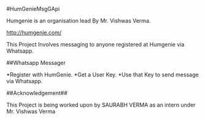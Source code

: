
#HumGenieMsgGApi

Humgenie is an organisation lead By Mr. Vishwas Verma.

<http://humgenie.com/>

This Project Involves messaging to anyone registered at Humgenie via Whatsapp.

##Whatsapp Messager

*Register with HumGenie.
*Get a User Key.
*Use that Key to send message via Whatsapp.

##Acknowledgement##

This Project is being worked upon by SAURABH VERMA as an intern under Mr. Vishwas Verma
